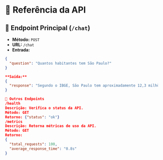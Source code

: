 # 📡 Referência da API

## 🔹 Endpoint Principal (`/chat`)
- **Método:** `POST`
- **URL:** `/chat`
- **Entrada:**
```json
{
  "question": "Quantos habitantes tem São Paulo?"
}

**Saída:**  
{
  "response": "Segundo o IBGE, São Paulo tem aproximadamente 12,3 milhões de habitantes."
}

🔹 Outros Endpoints
/health
Descrição: Verifica o status da API.
Método: GET
Retorno: {"status": "ok"}
/metrics
Descrição: Retorna métricas de uso da API.
Método: GET
Retorno:
{
  "total_requests": 100,
  "average_response_time": "0.8s"
}
